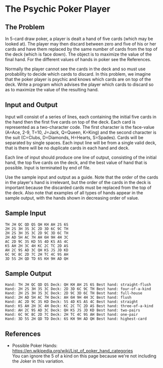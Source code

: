 The Psychic Poker Player 
========================

The Problem
-----------
In 5-card draw poker, a player is dealt a hand of five cards (which may be looked at). 
The player may then discard between zero and five of his or her cards 
and have them replaced by the same number of cards from the top of the deck (which is face down). 
The object is to maximize the value of the final hand. For the different values of hands in poker see the References.

Normally the player cannot see the cards in the deck and so must use probability to decide which cards to discard. 
In this problem, we imagine that the poker player is psychic and knows which cards are on top of the deck. 
Write a program which advises the player which cards to discard so as to maximize the value of the resulting hand.

Input and Output
----------------
Input will consist of a series of lines, each containing the initial five cards in the hand then the first five cards on top of the deck. Each card is represented as a two-character code. The first character is the face-value (A=Ace, 2-9, T=10, J=Jack, Q=Queen, K=King) and the second character is the suit (C=Clubs, D=Diamonds, H=Hearts, S=Spades). Cards will be separated by single spaces. Each input line will be from a single valid deck, that is there will be no duplicate cards in each hand and deck.

Each line of input should produce one line of output, consisting of the initial hand, the top five cards on the deck, 
and the best value of hand that is possible. Input is terminated by end of file.

Use the sample input and output as a guide. Note that the order of the cards in the player's hand is irrelevant, 
but the order of the cards in the deck is important because the discarded cards must be replaced from the top of the deck. 
Also note that examples of all types of hands appear in the sample output, with the hands shown in decreasing order of value.

Sample Input
------------
```
TH JH QC QD QS QH KH AH 2S 6S  
2H 2S 3H 3S 3C 2D 3D 6C 9C TH  
2H 2S 3H 3S 3C 2D 9C 3D 6C TH  
2H AD 5H AC 7H AH 6H 9H 4H 3C  
AC 2D 9C 3S KD 5S 4D KS AS 4C  
KS AH 2H 3C 4H KC 2C TC 2D AS  
AH 2C 9S AD 3C QH KS JS JD KD  
6C 9C 8C 2D 7C 2H TC 4C 9S AH  
3D 5S 2H QD TD 6S KH 9H AD QH  
```


Sample Output
-------------
```
Hand: TH JH QC QD QS Deck: QH KH AH 2S 6S Best hand: straight-flush  
Hand: 2H 2S 3H 3S 3C Deck: 2D 3D 6C 9C TH Best hand: four-of-a-kind  
Hand: 2H 2S 3H 3S 3C Deck: 2D 9C 3D 6C TH Best hand: full-house  
Hand: 2H AD 5H AC 7H Deck: AH 6H 9H 4H 3C Best hand: flush  
Hand: AC 2D 9C 3S KD Deck: 5S 4D KS AS 4C Best hand: straight  
Hand: KS AH 2H 3C 4H Deck: KC 2C TC 2D AS Best hand: three-of-a-kind  
Hand: AH 2C 9S AD 3C Deck: QH KS JS JD KD Best hand: two-pairs  
Hand: 6C 9C 8C 2D 7C Deck: 2H TC 4C 9S AH Best hand: one-pair  
Hand: 3D 5S 2H QD TD Deck: 6S KH 9H AD QH Best hand: highest-card  
```

References
----------
 - Possible Poker Hands: https://en.wikipedia.org/wiki/List_of_poker_hand_categories  
   You can ignore the 5 of a kind on this page because we're not including the Joker in this variation.